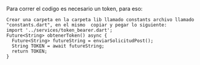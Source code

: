 Para correr el codigo es necesario un token, para eso:

```
Crear una carpeta en la carpeta lib llamado constants archivo llamado 
"constants.dart", en el mismo  copiar y pegar lo siguiente:
import '../services/token_bearer.dart';
Future<String> obtenerToken() async {
  Future<String> futureString = enviarSolicitudPost();
  String TOKEN = await futureString;
  return TOKEN;
}
```
